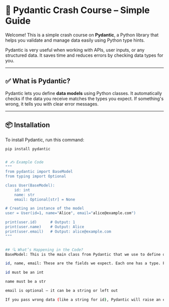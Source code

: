 # 🐍 Pydantic Crash Course – Simple Guide

Welcome! This is a simple crash course on **Pydantic**, a Python library that helps you validate and manage data easily using Python type hints.

Pydantic is very useful when working with APIs, user inputs, or any structured data. It saves time and reduces errors by checking data types for you.

---

## ✅ What is Pydantic?

Pydantic lets you define **data models** using Python classes. It automatically checks if the data you receive matches the types you expect. If something's wrong, it tells you with clear error messages.

---

## 📦 Installation

To install Pydantic, run this command:

```bash
pip install pydantic


# ✍️ Example Code
"""
from pydantic import BaseModel
from typing import Optional

class User(BaseModel):
    id: int
    name: str
    email: Optional[str] = None

# Creating an instance of the model
user = User(id=1, name="Alice", email="alice@example.com")

print(user.id)      # Output: 1
print(user.name)    # Output: Alice
print(user.email)   # Output: alice@example.com
"""


## 🔍 What’s Happening in the Code?
BaseModel: This is the main class from Pydantic that we use to define our data model.

id, name, email: These are the fields we expect. Each one has a type. For example:

id must be an int

name must be a str

email is optional – it can be a string or left out

If you pass wrong data (like a string for id), Pydantic will raise an error and let you know something is wrong.





